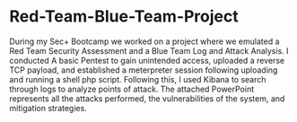 # Red-Team-Blue-Team-Project
During my Sec+ Bootcamp we worked on a project where we emulated a Red Team Security Assessment and a Blue Team Log and Attack Analysis. 
I conducted A basic Pentest to gain unintended access, uploaded a reverse TCP payload, and established a meterpreter session following uploading and running a shell php script. 
Following this, I used Kibana to search through logs to analyze points of attack. 
The attached PowerPoint represents all the attacks performed, the vulnerabilities of the system, and mitigation strategies.

